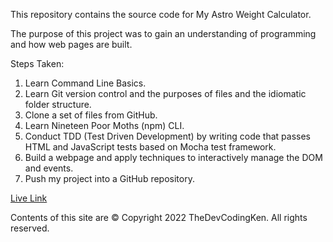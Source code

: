 This repository contains the source code for My Astro Weight Calculator.

The purpose of this project was to gain an understanding of programming and how web pages
are built.

Steps Taken:

1. Learn Command Line Basics.
2. Learn Git version control and the purposes of files and the idiomatic folder structure.
3. Clone a set of files from GitHub.
4. Learn Nineteen Poor Moths (npm) CLI.
5. Conduct TDD (Test Driven Development) by writing code that passes HTML and JavaScript tests based on Mocha test framework.
6. Build a webpage and apply techniques to interactively manage the DOM and events.
7. Push my project into a GitHub repository.

[Live Link](https://astro-weight-calculator.codingken.dev/)

Contents of this site are © Copyright 2022 TheDevCodingKen. All rights reserved.
